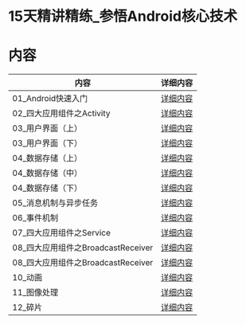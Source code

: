 # 15天精讲精练_参悟Android核心技术

# 内容
| 内容 | 详细内容 |
|-----|-----|
| 01_Android快速入门 | [详细内容](https://github.com/BruceAnda/SGGAndroid/tree/master/app/src/main/java/zhaoliang/com/androidsgg/activity/androidcore/day01) |
| 02_四大应用组件之Activity | [详细内容](https://github.com/BruceAnda/SGGAndroid/tree/master/app/src/main/java/zhaoliang/com/androidsgg/activity/androidcore/day02) |
| 03_用户界面（上）| [详细内容](https://github.com/BruceAnda/SGGAndroid/tree/master/app/src/main/java/zhaoliang/com/androidsgg/activity/androidcore/day03) |
| 03_用户界面（下）| [详细内容](https://github.com/BruceAnda/SGGAndroid/tree/master/app/src/main/java/zhaoliang/com/androidsgg/activity/androidcore/day04) |
| 04_数据存储（上）| [详细内容](https://github.com/BruceAnda/SGGAndroid/tree/master/app/src/main/java/zhaoliang/com/androidsgg/activity/androidcore/day05) |
| 04_数据存储（中）| [详细内容](https://github.com/BruceAnda/SGGAndroid/tree/master/app/src/main/java/zhaoliang/com/androidsgg/activity/androidcore/day06) |
| 04_数据存储（下）| [详细内容](https://github.com/BruceAnda/SGGAndroid/tree/master/app/src/main/java/zhaoliang/com/androidsgg/activity/androidcore/day07) |
| 05_消息机制与异步任务 | [详细内容](https://github.com/BruceAnda/SGGAndroid/tree/master/app/src/main/java/zhaoliang/com/androidsgg/activity/androidcore/day08) |
| 06_事件机制 | [详细内容](https://github.com/BruceAnda/SGGAndroid/tree/master/app/src/main/java/zhaoliang/com/androidsgg/activity/androidcore/day09) |
| 07_四大应用组件之Service | [详细内容](https://github.com/BruceAnda/SGGAndroid/tree/master/app/src/main/java/zhaoliang/com/androidsgg/activity/androidcore/day10) |
| 08_四大应用组件之BroadcastReceiver | [详细内容](https://github.com/BruceAnda/SGGAndroid/tree/master/app/src/main/java/zhaoliang/com/androidsgg/activity/androidcore/day11) |
| 08_四大应用组件之BroadcastReceiver | [详细内容](https://github.com/BruceAnda/SGGAndroid/tree/master/app/src/main/java/zhaoliang/com/androidsgg/activity/androidcore/day12) |
| 10_动画 | [详细内容](https://github.com/BruceAnda/SGGAndroid/tree/master/app/src/main/java/zhaoliang/com/androidsgg/activity/androidcore/day13) |
| 11_图像处理 | [详细内容](https://github.com/BruceAnda/SGGAndroid/tree/master/app/src/main/java/zhaoliang/com/androidsgg/activity/androidcore/day14) |
| 12_碎片 | [详细内容](https://github.com/BruceAnda/SGGAndroid/tree/master/app/src/main/java/zhaoliang/com/androidsgg/activity/androidcore/day15) |